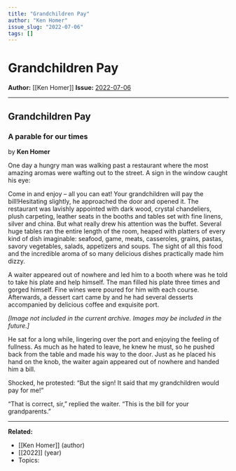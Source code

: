 ```yaml
---
title: "Grandchildren Pay"
author: "Ken Homer"
issue_slug: "2022-07-06"
tags: []
---
```


# Grandchildren Pay

**Author:** [[Ken Homer]]
**Issue:** [2022-07-06](https://plex.collectivesensecommons.org/2022-07-06/)

---

## Grandchildren Pay
### A parable for our times
by **Ken Homer**

One day a hungry man was walking past a restaurant where the most amazing aromas were wafting out to the street. A sign in the window caught his eye:

Come in and enjoy – all you can eat!
Your grandchildren will pay the bill!Hesitating slightly, he approached the door and opened it. The restaurant was lavishly appointed with dark wood, crystal chandeliers, plush carpeting, leather seats in the booths and tables set with fine linens, silver and china. But what really drew his attention was the buffet. Several huge tables ran the entire length of the room, heaped with platters of every kind of dish imaginable: seafood, game, meats, casseroles, grains, pastas, savory vegetables, salads, appetizers and soups. The sight of all this food and the incredible aroma of so many delicious dishes practically made him dizzy.

A waiter appeared out of nowhere and led him to a booth where was he told to take his plate and help himself. The man filled his plate three times and gorged himself. Fine wines were poured for him with each course. Afterwards, a dessert cart came by and he had several desserts accompanied by delicious coffee and exquisite port.

*[Image not included in the current archive. Images may be included in the future.]*

He sat for a long while, lingering over the port and enjoying the feeling of fullness. As much as he hated to leave, he knew he must, so he pushed back from the table and made his way to the door. Just as he placed his hand on the knob, the waiter again appeared out of nowhere and handed him a bill.

Shocked, he protested: “But the sign! It said that my grandchildren would pay for me!”

“That is correct, sir,” replied the waiter. “This is the bill for your grandparents.”

---

**Related:**
- [[Ken Homer]] (author)
- [[2022]] (year)
- Topics: 

